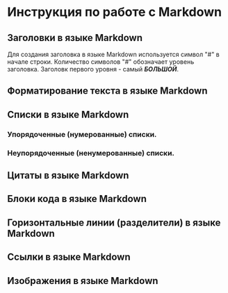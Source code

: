 # Инструкция по работе с Markdown


## Заголовки в языке Markdown
Для создания заголовка в языке Markdown используется символ "#" в начале строки. Количество символов "#" обозначает уровень заголовка. Заголовк первого уровня - самый ***БОЛЬШОЙ***.


## Форматирование текста в языке Markdown


## Списки в языке Markdown
### Упорядоченные (нумерованные) списки. 

### Неупорядоченные (ненумерованные) списки.


## Цитаты в языке Markdown


## Блоки кода в языке Markdown


## Горизонтальные линии (разделители) в языке Markdown


## Ссылки в языке Markdown


## Изображения в языке Markdown